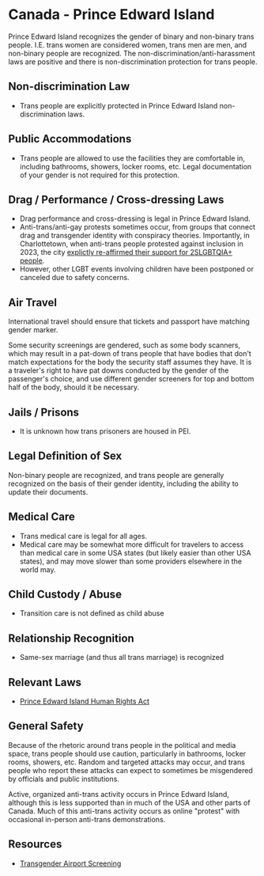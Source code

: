 # Canada - Prince Edward Island

Prince Edward Island recognizes the gender of binary and non-binary
trans people. I.E. trans women
are considered women, trans men are men, and non-binary people are
recognized. The non-discrimination/anti-harassment laws
are positive and there is non-discrimination protection for trans people.

## Non-discrimination Law

 * Trans people are explicitly protected in Prince Edward Island non-discrimination laws.

## Public Accommodations

 * Trans people are allowed to use the facilities they are comfortable
   in, including bathrooms, showers, locker rooms, etc.  Legal
   documentation of your gender is not required for this protection.

## Drag / Performance / Cross-dressing Laws

 * Drag performance and cross-dressing is legal in Prince Edward Island.
 * Anti-trans/anti-gay protests sometimes occur, from groups that
   connect drag and transgender identity with conspiracy theories.
   Importantly, in Charlottetown, when anti-trans people protested
   against inclusion in 2023, the city [explictly re-affirmed their
   support for 2SLGBTQIA+
   people](https://www.cbc.ca/news/canada/prince-edward-island/pei-charlottetown-protests-school-policies-1.6972330).
 * However, other LGBT events involving children have been postponed or
   canceled due to safety concerns.

## Air Travel

International travel should ensure that tickets and passport have
matching gender marker.

Some security screenings are gendered, such as some body scanners, which
may result in a pat-down of trans people that have bodies that don't
match expectations for the body the security staff assumes they have. It
is a traveler's right to have pat downs conducted by the gender of the
passenger's choice, and use different gender screeners for top and
bottom half of the body, should it be necessary.

## Jails / Prisons

 * It is unknown how trans prisoners are housed in PEI.

## Legal Definition of Sex

Non-binary people are recognized, and trans people are generally
recognized on the basis of their gender identity, including the ability
to update their documents.

## Medical Care

 * Trans medical care is legal for all ages.
 * Medical care may be somewhat more difficult for travelers to access
   than medical care in some USA states (but likely easier than other
   USA states), and may move slower than some providers elsewhere in the
   world may.

## Child Custody / Abuse

 * Transition care is not defined as child abuse

## Relationship Recognition

 * Same-sex marriage (and thus all trans marriage) is recognized

## Relevant Laws

 * [Prince Edward Island Human Rights
   Act](https://www.peihumanrights.ca/prince-edward-island-human-rights-act)

## General Safety

Because of the rhetoric around trans people in the political and media
space, trans people should use caution, particularly in bathrooms,
locker rooms, showers, etc.  Random and targeted attacks may occur, and
trans people who report these attacks can expect to sometimes be misgendered
by officials and public institutions.

Active, organized anti-trans activity occurs in Prince Edward Island, although this
is less supported than in much of the USA and other parts of Canada. Much of
this anti-trans activity occurs as online "protest" with occasional
in-person anti-trans demonstrations.

## Resources

 * [Transgender Airport Screening](https://www.catsa-acsta.gc.ca/en/transgender-passengers)
